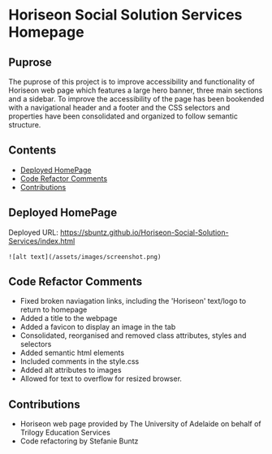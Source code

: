 # Horiseon Social Solution Services Homepage


## Puprose
The puprose of this project is to improve accessibility and functionality of Horiseon web page which features a large hero banner, three main sections and a sidebar. To improve the accessibility of the page has been bookended with a navigational header and a footer and the CSS selectors and properties have been consolidated and organized to follow semantic structure. 


## Contents
- [Deployed HomePage](#deployed)
- [Code Refactor Comments](#refactor)
- [Contributions](#contributions)

<a name="deployed"></a>
## Deployed HomePage
Deployed URL: https://sbuntz.github.io/Horiseon-Social-Solution-Services/index.html

    ![alt text](/assets/images/screenshot.png)


<a name="refactor"></a>
## Code Refactor Comments
- Fixed broken naviagation links, including the 'Horiseon' text/logo to return to homepage
- Added a title to the webpage
- Added a favicon to display an image in the tab
- Consolidated, reorganised and removed class attributes, styles and selectors
- Added semantic html elements
- Included comments in the style.css
- Added alt attributes to images
- Allowed for text to overflow for resized browser.
    
<a name="contributions"></a>  
## Contributions
- Horiseon web page provided by The University of Adelaide on behalf of Trilogy Education Services
- Code refactoring by Stefanie Buntz
